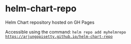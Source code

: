 # helm-chart-repo
Helm Chart repository hosted on GH Pages

Accessible using the command: <code>helm repo add myhelmrepo https://arjungopisetty.github.io/helm-chart-repo</code>
